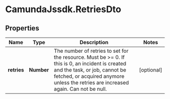 # CamundaJssdk.RetriesDto

## Properties

Name | Type | Description | Notes
------------ | ------------- | ------------- | -------------
**retries** | **Number** | The number of retries to set for the resource.  Must be &gt;&#x3D; 0. If this is 0, an incident is created and the task, or job, cannot be fetched, or acquired anymore unless the retries are increased again. Can not be null. | [optional] 


